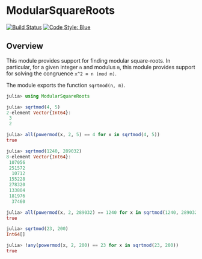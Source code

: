 # ModularSquareRoots

[![Build Status](https://ci.appveyor.com/api/projects/status/github/byhill/ModularSquareRoots.jl?svg=true)](https://ci.appveyor.com/project/byhill/ModularSquareRoots-jl)
[![Code Style: Blue](https://img.shields.io/badge/code%20style-blue-4495d1.svg)](https://github.com/invenia/BlueStyle)

## Overview
This module provides support for finding modular square-roots.
In particular, for a given integer `n` and modulus `m`,
this module provides support for solving the congruence `x^2 ≡ n (mod m)`.

The module exports the function `sqrtmod(n, m)`.

```julia
julia> using ModularSquareRoots

julia> sqrtmod(4, 5)
2-element Vector{Int64}:
 3
 2

julia> all(powermod(x, 2, 5) == 4 for x in sqrtmod(4, 5))
true

julia> sqrtmod(1240, 289032)
8-element Vector{Int64}:
 107056
 251572
  10712
 155228
 278320
 133804
 181976
  37460

julia> all(powermod(x, 2, 289032) == 1240 for x in sqrtmod(1240, 289032))
true

julia> sqrtmod(23, 200)
Int64[]

julia> !any(powermod(x, 2, 200) == 23 for x in sqrtmod(23, 200))
true
```
